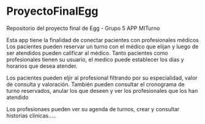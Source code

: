 # ProyectoFinalEgg
Repositorio del proyecto final de Egg - Grupo 5
APP MITurno

Esta app tiene la finalidad de conectar pacientes con profesionales médicos
Los pacientes pueden reservar un turno con el médico que elijan y luego de 
ser atendidos pueden calificar al médico. Tanto pacientes como profesionales 
tienen su usuario, el medico puede establecer los días y horarios que desea atender.

Los pacientes pueden eljir al profesional filtrando por su especialidad, valor
de consulta y valoración. También pueden consultar el cronograma de turno reservados, 
anular los que deseen y ver los profesionales que los han atendido

Los profesionaes pueden ver su agenda de turnos, crear y consultar historias clinicas.....
